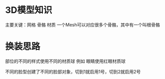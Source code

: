 # 3D模型知识
主要关键：网格 骨骼 材质
一个Mesh可以对应很多个骨骼，其中有一个叫根骨骼

# 换装思路
部位的不同的样式使用不同的材质球
例如 眼睛使用红眼材质球

不同的脸型创建了不同的脸部对象，切到1就启用1号，切到2就启用2号
